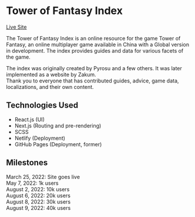 # Tower of Fantasy Index
[Live Site](https://toweroffantasy.info)  

The Tower of Fantasy Index is an online resource for the game Tower of Fantasy, an online multiplayer game available in China with a Global version in development. The index provides guides and data for various facets of the game.

The index was originally created by Pyrosu and a few others. It was later implemented as a website by Zakum.  
Thank you to everyone that has contributed guides, advice, game data, localizations, and their own content.

## Technologies Used
- React.js (UI)
- Next.js (Routing and pre-rendering)
- SCSS
- Netlify (Deployment)
- GitHub Pages (Deployment, former)

## Milestones
March 25, 2022: Site goes live  
May 7, 2022: 1k users  
August 2, 2022: 10k users  
August 6, 2022: 20k users  
August 8, 2022: 30k users  
August 9, 2022: 40k users  